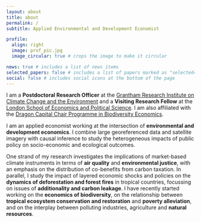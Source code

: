 ```yaml
---
layout: about
title: about
permalink: /
subtitle: Applied Environmental and Development Economist

profile:
  align: right
  image: prof_pic.jpg
  image_circular: true # crops the image to make it circular

news: true # includes a list of news items
selected_papers: false # includes a list of papers marked as "selected={true}"
social: false # includes social icons at the bottom of the page
---
```


I am a **Postdoctoral Research Officer** at the [Grantham Research Institute on Climate Change and the Environment](https://www.lse.ac.uk/granthaminstitute/) and a **Visiting Research Fellow** at the [London School of Economics and Political Science](https://www.lse.ac.uk/geography-and-environment). I am also affiliated with the [Dragon Capital Chair Programme in Biodiversity Economics](https://dragonchair.org.uk/).

I am an applied economist working at the intersection of **environmental and development economics**. I combine large georeferenced data and satellite imagery with causal inference to study the heterogeneous impacts of public policy on socio-economic and ecological outcomes.

One strand of my research investigates the implications of market-based climate instruments in terms of **air quality** and **environmental justice**, with an emphasis on the distribution of co-benefits from carbon taxation. In parallel, I study the impact of layered economic shocks and policies on the **dynamics of deforestation and forest fires** in tropical countries, focussing on issues of **additionality and carbon leakage**. I have recently started working on the **economics of biodiversity**, on the relationship between **tropical ecosystem conservation and restoration** and **poverty alleviation**, and on the interplay between polluting industries, agriculture and **natural resources**. 